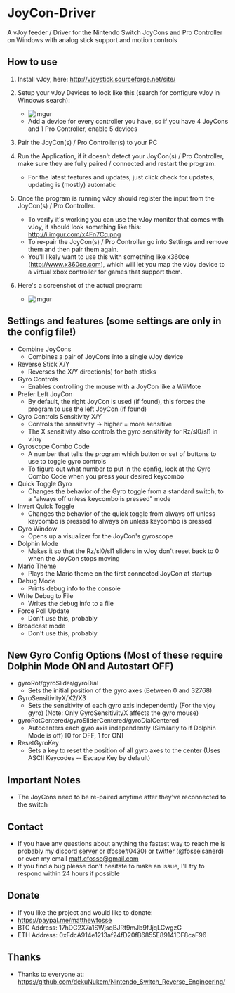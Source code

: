 # JoyCon-Driver
A vJoy feeder / Driver for the Nintendo Switch JoyCons and Pro Controller on Windows with analog stick support and motion controls

## How to use
1. Install vJoy, here: http://vjoystick.sourceforge.net/site/

2. Setup your vJoy Devices to look like this (search for configure vJoy in Windows search):
    * ![Imgur](http://i.imgur.com/nXQDFPK.png)
    * Add a device for every controller you have, so if you have 4 JoyCons and 1 Pro Controller, enable 5 devices

3. Pair the JoyCon(s) / Pro Controller(s) to your PC

4. Run the Application, if it doesn't detect your JoyCon(s) / Pro Controller, make sure they are fully paired / connected and restart the program.
	* For the latest features and updates, just click check for updates, updating is (mostly) automatic

5. Once the program is running vJoy should register the input from the JoyCon(s) / Pro Controller.
    * To verify it's working you can use the vJoy monitor that comes with vJoy, it should look something like this: http://i.imgur.com/x4Fn7Cq.png
    * To re-pair the JoyCon(s) / Pro Controller go into Settings and remove them and then pair them again.
    * You'll likely want to use this with something like x360ce (http://www.x360ce.com), which will let you map the vJoy device to a virtual xbox controller for games that support them.

6. Here's a screenshot of the actual program:
	* ![Imgur](https://i.imgur.com/ihK9WNf.png)

## Settings and features (some settings are only in the config file!)
* Combine JoyCons
	* Combines a pair of JoyCons into a single vJoy device
* Reverse Stick X/Y
	* Reverses the X/Y direction(s) for both sticks
* Gyro Controls
	* Enables controlling the mouse with a JoyCon like a WiiMote
* Prefer Left JoyCon
	* By default, the right JoyCon is used (if found), this forces the program to use the left JoyCon (if found)
* Gyro Controls Sensitivity X/Y
	* Controls the sensitivity -> higher = more sensitive
	* The X sensitivity also controls the gyro sensitivity for Rz/sl0/sl1 in vJoy
* Gyroscope Combo Code
	* A number that tells the program which button or set of buttons to use to toggle gyro controls
	* To figure out what number to put in the config, look at the Gyro Combo Code when you press your desired keycombo
* Quick Toggle Gyro
	* Changes the behavior of the Gyro toggle from a standard switch, to a "always off unless keycombo is pressed" mode
* Invert Quick Toggle
	* Changes the behavior of the quick toggle from always off unless keycombo is pressed to always on unless keycombo is pressed
* Gyro Window
	* Opens up a visualizer for the JoyCon's gyroscope
* Dolphin Mode
	* Makes it so that the Rz/sl0/sl1 sliders in vJoy don't reset back to 0 when the JoyCon stops moving
* Mario Theme
	* Plays the Mario theme on the first connected JoyCon at startup
* Debug Mode
	* Prints debug info to the console
* Write Debug to File
	* Writes the debug info to a file
* Force Poll Update
	* Don't use this, probably
* Broadcast mode
	* Don't use this, probably

## New Gyro Config Options (Most of these require Dolphin Mode ON and Autostart OFF)
* gyroRot/gyroSlider/gyroDial
	* Sets the initial position of the gyro axes (Between 0 and 32768)
* GyroSensitivityX/X2/X3
	* Sets the sensitivity of each gyro axis independently (For the vjoy gyro) (Note: Only GyroSensitivityX affects the gyro mouse)
* gyroRotCentered/gyroSliderCentered/gyroDialCentered
	* Autocenters each gyro axis independently (Similarly to if Dolphin Mode is off) [0 for OFF, 1 for ON]
* ResetGyroKey
	* Sets a key to reset the position of all gyro axes to the center (Uses ASCII Keycodes -- Escape Key by default)

## Important Notes
* The JoyCons need to be re-paired anytime after they've reconnected to the switch

## Contact
* If you have any questions about anything the fastest way to reach me is probably my discord [server](https://discord.gg/jmcfdeS) or (fosse#0430) or twitter (@fosseisanerd) or even my email matt.cfosse@gmail.com
* If you find a bug please don't hesitate to make an issue, I'll try to respond within 24 hours if possible

## Donate
* If you like the project and would like to donate:
* https://paypal.me/matthewfosse
* BTC Address: 17hDC2X7a1SWjsqBJRt9mJb9fJjqLCwgzG
* ETH Address: 0xFdcA914e1213af24fD20fB6855E89141DF8caF96

## Thanks
* Thanks to everyone at: https://github.com/dekuNukem/Nintendo_Switch_Reverse_Engineering/
